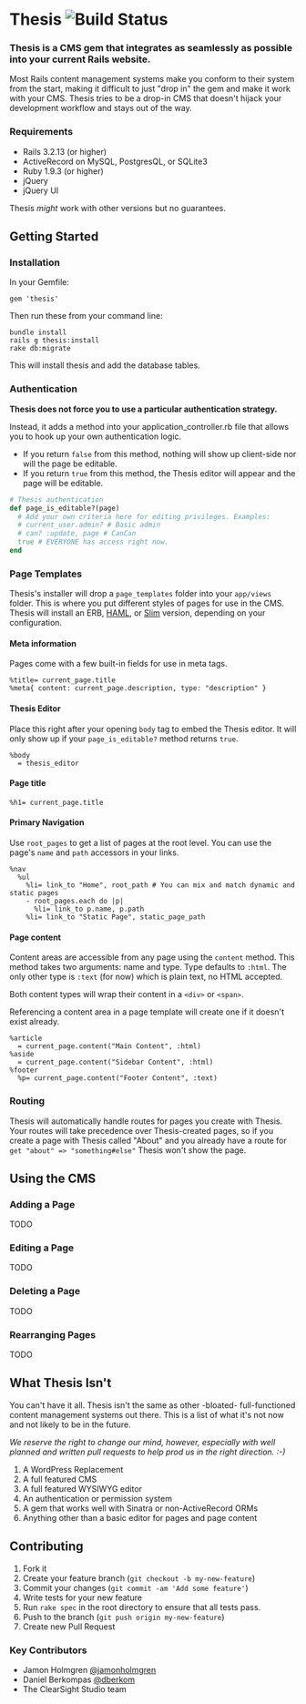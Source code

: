 # Thesis ![Build Status](https://travis-ci.org/clearsightstudio/thesis.png)

### Thesis is a CMS gem that integrates as seamlessly as possible into your current Rails website.

Most Rails content management systems make you conform to their system from the start, 
making it difficult to just "drop in" the gem and make it work with your CMS. Thesis
tries to be a drop-in CMS that doesn't hijack your development workflow and stays out
of the way.

### Requirements

* Rails 3.2.13 (or higher)
* ActiveRecord on MySQL, PostgresQL, or SQLite3
* Ruby 1.9.3 (or higher)
* jQuery
* jQuery UI

Thesis *might* work with other versions but no guarantees.

## Getting Started

### Installation

In your Gemfile:

    gem 'thesis'
    
Then run these from your command line:

    bundle install
    rails g thesis:install
    rake db:migrate
    
This will install thesis and add the database tables.

### Authentication

**Thesis does not force you to use a particular authentication strategy.**

Instead, it adds a method into your application_controller.rb file that
allows you to hook up your own authentication logic.

* If you return `false` from this method, nothing will show up client-side nor will the page be editable.
* If you return `true` from this method, the Thesis editor will appear and the page will be editable.

```ruby
# Thesis authentication
def page_is_editable?(page)
  # Add your own criteria here for editing privileges. Examples:
  # current_user.admin? # Basic admin
  # can? :update, page # CanCan
  true # EVERYONE has access right now.
end
```

### Page Templates

Thesis's installer will drop a `page_templates` folder into your `app/views` folder.
This is where you put different styles of pages for use in the CMS.
Thesis will install an ERB, [HAML](http://haml.info), or [Slim](http://slim-lang.com) version, depending on your configuration.

#### Meta information

Pages come with a few built-in fields for use in meta tags.

```haml
%title= current_page.title
%meta{ content: current_page.description, type: "description" }
```

#### Thesis Editor

Place this right after your opening `body` tag to embed the Thesis editor. It will only show
up if your `page_is_editable?` method returns `true`.

```haml
%body
  = thesis_editor
```

#### Page title

```haml
%h1= current_page.title
```

#### Primary Navigation

Use `root_pages` to get a list of pages at the root level. You can use the
page's `name` and `path` accessors in your links.

```haml
%nav
  %ul
    %li= link_to "Home", root_path # You can mix and match dynamic and static pages
    - root_pages.each do |p|
      %li= link_to p.name, p.path
    %li= link_to "Static Page", static_page_path
```

#### Page content

Content areas are accessible from any page using the `content` method. This method
takes two arguments: name and type. Type defaults to `:html`. The only other type
is `:text` (for now) which is plain text, no HTML accepted.

Both content types will wrap their content in a `<div>` or `<span>`.

Referencing a content area in a page template will create one if it doesn't exist already.

```haml
%article
  = current_page.content("Main Content", :html)
%aside
  = current_page.content("Sidebar Content", :html)  
%footer
  %p= current_page.content("Footer Content", :text)
```

### Routing
        
Thesis will automatically handle routes for pages you create with Thesis. Your
routes will take precedence over Thesis-created pages, so if you create a page
with Thesis called "About" and you already have a route for 
`get "about" => "something#else"` Thesis won't show the page.
    
## Using the CMS

### Adding a Page

TODO

### Editing a Page

TODO

### Deleting a Page

TODO

### Rearranging Pages

TODO

## What Thesis Isn't

You can't have it all. Thesis isn't the same as other -bloated- full-functioned 
content management systems out there. This is a list of what it's not now and 
not likely to be in the future.

*We reserve the right to change our mind, however, especially with well planned and written
pull requests to help prod us in the right direction. :-)*

1. A WordPress Replacement
2. A full featured CMS
3. A full featured WYSIWYG editor
4. An authentication or permission system
5. A gem that works well with Sinatra or non-ActiveRecord ORMs
6. Anything other than a basic editor for pages and page content

## Contributing

1. Fork it
2. Create your feature branch (`git checkout -b my-new-feature`)
3. Commit your changes (`git commit -am 'Add some feature'`)
4. Write tests for your new feature
5. Run `rake spec` in the root directory to ensure that all tests pass.
6. Push to the branch (`git push origin my-new-feature`)
7. Create new Pull Request

### Key Contributors

* Jamon Holmgren [@jamonholmgren](https://twitter.com/jamonholmgren)
* Daniel Berkompas [@dberkom](https://twitter.com/dberkom)
* The ClearSight Studio team

